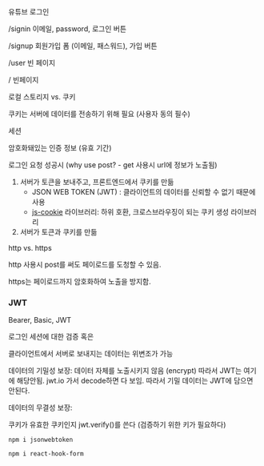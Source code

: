 유튜브 로그인

/signin 이메일, password, 로그인 버튼

/signup 회원가입 폼 (이메일, 패스워드), 가입 버튼

/user 빈 페이지

/ 빈페이지



로컬 스토리지 vs. 쿠키

쿠키는 서버에 데이터를 전송하기 위해 필요 (사용자 동의 필수)



세션

암호화돼있는 인증 정보 (유효 기간)



로그인 요청 성공시 (why use post? - get 사용시 url에 정보가 노출됨)

1. 서버가 토큰을 보내주고, 프론트엔드에서 쿠키를 만듦
   * JSON WEB TOKEN (JWT) : 클라이언트의 데이터를 신뢰할 수 없기 때문에 사용
   * [js-cookie](https://github.com/js-cookie/js-cookie) 라이브러리: 하위 호환, 크로스브라우징이 되는 쿠키 생성 라이브러리
2. 서버가 토큰과 쿠키를 만듦



http vs. https

http 사용시 post를 써도 페이로드를 도청할 수 있음.

https는 페이로드까지 암호화하여 노출을 방지함.



### JWT

Bearer, Basic, JWT

로그인 세션에 대한 검증 혹은 

클라이언트에서 서버로 보내지는 데이터는 위변조가 가능 

데이터의 기밀성 보장: 데이터 자체를 노출시키지 않음 (encrypt) 따라서 JWT는 여기에 해당안됨. jwt.io 가서 decode하면 다 보임. 따라서 기밀 데이터는 JWT에 담으면 안된다.

데이터의 무결성 보장: 



쿠키가 유효한 쿠키인지 jwt.verify()를 쓴다 (검증하기 위한 키가 필요하다)



`npm i jsonwebtoken` 

`npm i react-hook-form`